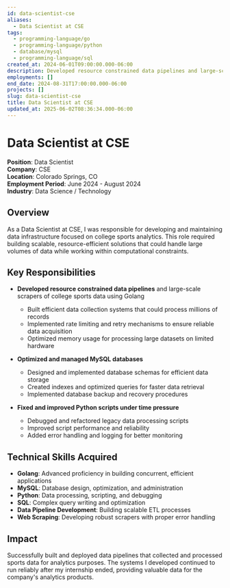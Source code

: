 ```yaml
---
id: data-scientist-cse
aliases:
  - Data Scientist at CSE
tags:
  - programming-language/go
  - programming-language/python
  - database/mysql
  - programming-language/sql
created_at: 2024-06-01T09:00:00.000-06:00
description: Developed resource constrained data pipelines and large-scale scrapers of college sports data using Golang and optimized MySQL databases.
employments: []
end_date: 2024-08-31T17:00:00.000-06:00
projects: []
slug: data-scientist-cse
title: Data Scientist at CSE
updated_at: 2025-06-02T08:36:34.000-06:00
---
```


# Data Scientist at CSE

**Position**: Data Scientist  
**Company**: CSE  
**Location**: Colorado Springs, CO  
**Employment Period**: June 2024 - August 2024  
**Industry**: Data Science / Technology

## Overview

As a Data Scientist at CSE, I was responsible for developing and maintaining data infrastructure focused on college sports analytics. This role required building scalable, resource-efficient solutions that could handle large volumes of data while working within computational constraints.

## Key Responsibilities

- **Developed resource constrained data pipelines** and large-scale scrapers of college sports data using Golang
  - Built efficient data collection systems that could process millions of records
  - Implemented rate limiting and retry mechanisms to ensure reliable data acquisition
  - Optimized memory usage for processing large datasets on limited hardware

- **Optimized and managed MySQL databases**
  - Designed and implemented database schemas for efficient data storage
  - Created indexes and optimized queries for faster data retrieval
  - Implemented database backup and recovery procedures

- **Fixed and improved Python scripts under time pressure**
  - Debugged and refactored legacy data processing scripts
  - Improved script performance and reliability
  - Added error handling and logging for better monitoring

## Technical Skills Acquired

- **Golang**: Advanced proficiency in building concurrent, efficient applications
- **MySQL**: Database design, optimization, and administration
- **Python**: Data processing, scripting, and debugging
- **SQL**: Complex query writing and optimization
- **Data Pipeline Development**: Building scalable ETL processes
- **Web Scraping**: Developing robust scrapers with proper error handling

## Impact

Successfully built and deployed data pipelines that collected and processed sports data for analytics purposes. The systems I developed continued to run reliably after my internship ended, providing valuable data for the company's analytics products.
